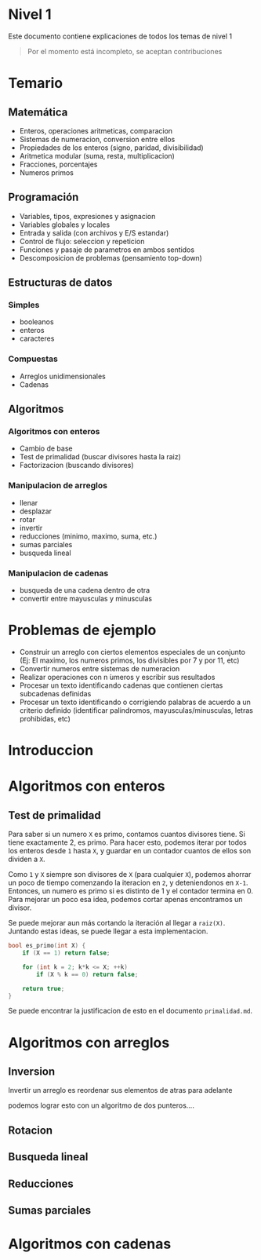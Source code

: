 # Nivel 1

Este documento contiene explicaciones de todos los temas de nivel 1

> Por el momento está incompleto, se aceptan contribuciones

# Temario

## Matemática

- Enteros, operaciones aritmeticas, comparacion
- Sistemas de numeracion, conversion entre ellos
- Propiedades de los enteros (signo, paridad, divisibilidad)
- Aritmetica modular (suma, resta, multiplicacion)
- Fracciones, porcentajes
- Numeros primos

## Programación

- Variables, tipos, expresiones y asignacion
- Variables globales y locales
- Entrada y salida (con archivos y E/S estandar)
- Control de flujo: seleccion y repeticion
- Funciones y pasaje de parametros en ambos sentidos
- Descomposicion de problemas (pensamiento top-down)

## Estructuras de datos

### Simples

- booleanos
- enteros
- caracteres

### Compuestas

- Arreglos unidimensionales
- Cadenas

## Algoritmos

### Algoritmos con enteros

- Cambio de base
- Test de primalidad (buscar divisores hasta la raiz)
- Factorizacion (buscando divisores)

### Manipulacion de arreglos

- llenar
- desplazar
- rotar
- invertir
- reducciones (minimo, maximo, suma, etc.)
- sumas parciales
- busqueda lineal

### Manipulacion de cadenas

- busqueda de una cadena dentro de otra
- convertir entre mayusculas y minusculas

# Problemas de ejemplo

- Construir un arreglo con ciertos elementos especiales de un conjunto (Ej: El maximo, los numeros primos, los divisibles por 7 y por 11, etc)
- Convertir numeros entre sistemas de numeracion
- Realizar operaciones con n ́umeros y escribir sus resultados
- Procesar un texto identificando cadenas que contienen ciertas subcadenas definidas
- Procesar un texto identificando o corrigiendo palabras de acuerdo a un criterio definido (identificar palindromos, mayusculas/minusculas, letras prohibidas, etc)

# Introduccion

# Algoritmos con enteros

## Test de primalidad

Para saber si un numero `X` es primo, contamos cuantos divisores tiene. Si tiene exactamente 2, es primo. Para hacer esto, podemos iterar por todos los enteros desde `1` hasta `X`, y guardar en un contador cuantos de ellos son dividen a `X`.

Como `1` y `X` siempre son divisores de `X` (para cualquier `X`), podemos ahorrar un poco de tiempo comenzando la iteracion en `2`, y deteniendonos en `X-1`. Entonces, un numero es primo si es distinto de 1 y el contador termina en 0. Para mejorar un poco esa idea, podemos cortar apenas encontramos un divisor.

Se puede mejorar aun más cortando la iteración al llegar a `raiz(X)`. Juntando estas ideas, se puede llegar a esta implementacion.

```c++
bool es_primo(int X) {
    if (X == 1) return false;

    for (int k = 2; k*k <= X; ++k)
        if (X % k == 0) return false;

    return true;
}
```

Se puede encontrar la justificacion de esto en el documento `primalidad.md`.

# Algoritmos con arreglos

## Inversion

Invertir un arreglo es reordenar sus elementos de atras para adelante

podemos lograr esto con un algoritmo de dos punteros....

## Rotacion

## Busqueda lineal

## Reducciones

## Sumas parciales

# Algoritmos con cadenas